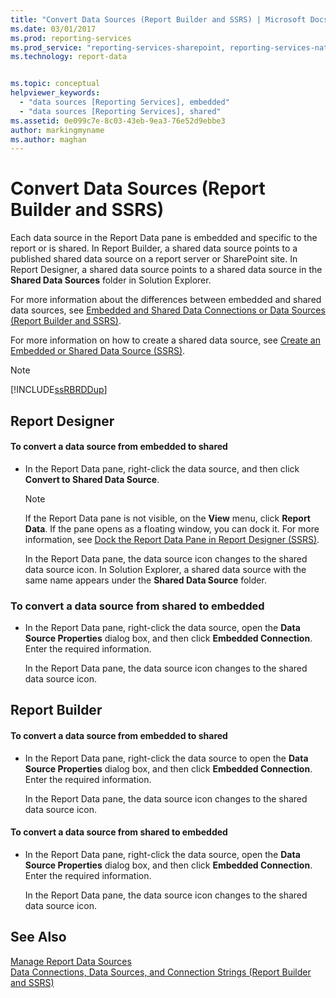 ```yaml
---
title: "Convert Data Sources (Report Builder and SSRS) | Microsoft Docs"
ms.date: 03/01/2017
ms.prod: reporting-services
ms.prod_service: "reporting-services-sharepoint, reporting-services-native"
ms.technology: report-data


ms.topic: conceptual
helpviewer_keywords: 
  - "data sources [Reporting Services], embedded"
  - "data sources [Reporting Services], shared"
ms.assetid: 0e099c7e-8c03-43eb-9ea3-76e52d9ebbe3
author: markingmyname
ms.author: maghan
---
```

# Convert Data Sources (Report Builder and SSRS)
  Each data source in the Report Data pane is embedded and specific to the report or is shared. In Report Builder, a shared data source points to a published shared data source on a report server or SharePoint site. In Report Designer, a shared data source points to a shared data source in the **Shared Data Sources** folder in Solution Explorer.  
  
 For more information about the differences between embedded and shared data sources, see [Embedded and Shared Data Connections or Data Sources &#40;Report Builder and SSRS&#41;](https://msdn.microsoft.com/library/f417782c-b85a-4c4d-8a40-839176daba56).  
  
 For more information on how to create a shared data source, see [Create an Embedded or Shared Data Source &#40;SSRS&#41;](https://msdn.microsoft.com/library/b111a8d0-a60d-4c8b-b00a-51644b19c34b).  
  
> [!NOTE]  
>  [!INCLUDE[ssRBRDDup](../../includes/ssrbrddup-md.md)]  
  
## Report Designer  
  
#### To convert a data source from embedded to shared  
  
-   In the Report Data pane, right-click the data source, and then click **Convert to Shared Data Source**.  
  
    > [!NOTE]  
    >  If the Report Data pane is not visible, on the **View** menu, click **Report Data**. If the pane opens as a floating window, you can dock it. For more information, see [Dock the Report Data Pane in Report Designer &#40;SSRS&#41;](../../reporting-services/tools/dock-the-report-data-pane-in-report-designer-ssrs.md).  
  
     In the Report Data pane, the data source icon changes to the shared data source icon. In Solution Explorer, a shared data source with the same name appears under the **Shared Data Source** folder.  
  
### To convert a data source from shared to embedded  
  
-   In the Report Data pane, right-click the data source, open the **Data Source Properties** dialog box, and then click **Embedded Connection**. Enter the required information.  
  
     In the Report Data pane, the data source icon changes to the shared data source icon.  
  
## Report Builder  
  
#### To convert a data source from embedded to shared  
  
-   In the Report Data pane, right-click the data source to open the **Data Source Properties** dialog box, and then click **Embedded Connection**. Enter the required information.  
  
     In the Report Data pane, the data source icon changes to the shared data source icon.  
  
#### To convert a data source from shared to embedded  
  
-   In the Report Data pane, right-click the data source, open the **Data Source Properties** dialog box, and then click **Embedded Connection**. Enter the required information.  
  
     In the Report Data pane, the data source icon changes to the shared data source icon.  
  
## See Also  
 [Manage Report Data Sources](../../reporting-services/report-data/manage-report-data-sources.md)   
 [Data Connections, Data Sources, and Connection Strings &#40;Report Builder and SSRS&#41;](../../reporting-services/report-data/data-connections-data-sources-and-connection-strings-report-builder-and-ssrs.md)  
  
  
